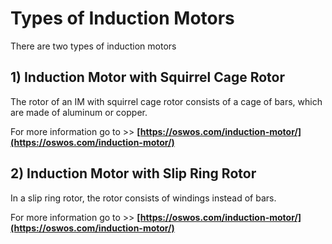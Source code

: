 # Types of Induction Motors

There are two types of induction motors

## 1) Induction Motor with Squirrel Cage Rotor
The rotor of an IM with squirrel cage rotor consists of a cage of bars, which are made of aluminum or copper.

For more information go to >> **[https://oswos.com/induction-motor/](https://oswos.com/induction-motor/)**

## 2) Induction Motor with Slip Ring Rotor

In a slip ring rotor, the rotor consists of windings instead of bars.

For more information go to >> **[https://oswos.com/induction-motor/](https://oswos.com/induction-motor/)**
